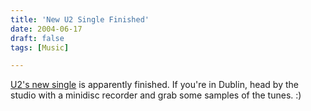 ```yaml
---
title: 'New U2 Single Finished'
date: 2004-06-17
draft: false
tags: [Music]

---
```


[U2's new single](http://u2log.com/archive/002816.shtml) is apparently finished. If you're in Dublin, head by the studio with a minidisc recorder and grab some samples of the tunes. :)